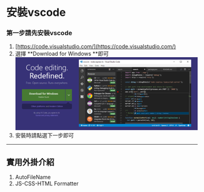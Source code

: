 # 安裝vscode

### 第一步請先安裝vscode

1. [https://code.visualstudio.com/](https://code.visualstudio.com/)
2. 選擇 **Download for Windows **即可![](/assets/import.png)
3. 安裝時請點選下一步即可

---

## 實用外掛介紹

1. AutoFileName
2. JS-CSS-HTML Formatter





